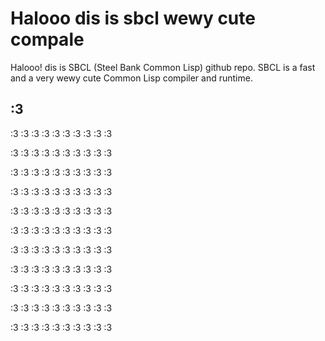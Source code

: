 # Halooo dis is sbcl wewy cute compale
Halooo! dis is SBCL (Steel Bank Common Lisp) github repo. SBCL is a fast and a very wewy cute Common Lisp compiler and runtime.

## :3
:3 :3 :3 :3 :3 :3 :3 :3 :3 :3

:3 :3 :3 :3 :3 :3 :3 :3 :3 :3

:3 :3 :3 :3 :3 :3 :3 :3 :3 :3

:3 :3 :3 :3 :3 :3 :3 :3 :3 :3

:3 :3 :3 :3 :3 :3 :3 :3 :3 :3

:3 :3 :3 :3 :3 :3 :3 :3 :3 :3

:3 :3 :3 :3 :3 :3 :3 :3 :3 :3

:3 :3 :3 :3 :3 :3 :3 :3 :3 :3

:3 :3 :3 :3 :3 :3 :3 :3 :3 :3

:3 :3 :3 :3 :3 :3 :3 :3 :3 :3

:3 :3 :3 :3 :3 :3 :3 :3 :3 :3
